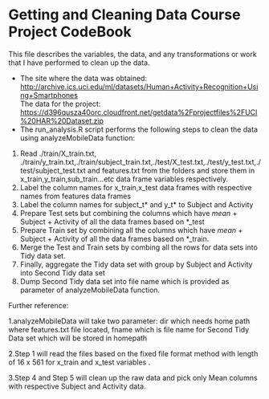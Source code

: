 Getting and Cleaning Data Course Project CodeBook
=================================================
This file describes the variables, the data, and any transformations or work that I have performed to clean up the data.  
* The site where the data was obtained:  
http://archive.ics.uci.edu/ml/datasets/Human+Activity+Recognition+Using+Smartphones      
The data for the project:  
https://d396qusza40orc.cloudfront.net/getdata%2Fprojectfiles%2FUCI%20HAR%20Dataset.zip  
* The run_analysis.R  script performs the following steps to clean the data using analyzeMobileData function:   
1. Read ./train/X_train.txt, ./train/y_train.txt,./train/subject_train.txt,./test/X_test.txt,./test/y_test.txt,./test/subject_test.txt and features.txt from the folders and store them in x_train,y_train,sub_train…etc data frame variables respectively.         
2. Label the column names for x_train,x_test data frames with respective names from features data frames
3. Label the column names for subject_t* and y_t* to Subject and Activity
4. Prepare Test sets but combining the columns which have *mean* + Subject + Activity of all the data frames based on *_test
5. Prepare Train set by combining all the columns which have *mean* + Subject + Activity of all the data frames based on *_train.
6. Merge the Test and Train sets by combing all the rows for data sets into Tidy data set.
7. Finally, aggregate the Tidy data set with group by Subject and Activity into Second Tidy data set
8. Dump Second Tidy data set into file name which is provided as parameter of analyzeMobileData function.


Further reference: 

1.analyzeMobileData will take two parameter: dir which needs home path where features.txt file located, fname which is file name for Second Tidy Data set which will be stored in homepath

2.Step 1 will read the files based on the fixed file format method with length of 16 x 561 for x_train and x_test variables .

3.Step 4 and Step 5 will clean up the raw data and pick only Mean columns with respective Subject and Activity data.

